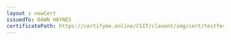 ```yaml
--- 
layout : newCert 
issuedTo: DAWN HAYNES
certificatePath: https://certifyme.online/CSIT/clavent/img/cert/testfest/DAWNHAYNES_286f5.png
--- 
```

